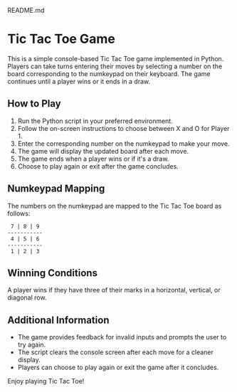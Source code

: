 README.md

# Tic Tac Toe Game

This is a simple console-based Tic Tac Toe game implemented in Python. Players can take turns entering their moves by selecting a number on the board corresponding to the numkeypad on their keyboard. The game continues until a player wins or it ends in a draw.

## How to Play

1. Run the Python script in your preferred environment.
2. Follow the on-screen instructions to choose between X and O for Player 1.
3. Enter the corresponding number on the numkeypad to make your move.
4. The game will display the updated board after each move.
5. The game ends when a player wins or if it's a draw.
6. Choose to play again or exit after the game concludes.

## Numkeypad Mapping

The numbers on the numkeypad are mapped to the Tic Tac Toe board as follows:

```
 7 | 8 | 9
-----------
 4 | 5 | 6
-----------
 1 | 2 | 3
```

## Winning Conditions

A player wins if they have three of their marks in a horizontal, vertical, or diagonal row.

## Additional Information

- The game provides feedback for invalid inputs and prompts the user to try again.
- The script clears the console screen after each move for a cleaner display.
- Players can choose to play again or exit the game after it concludes.

Enjoy playing Tic Tac Toe!
